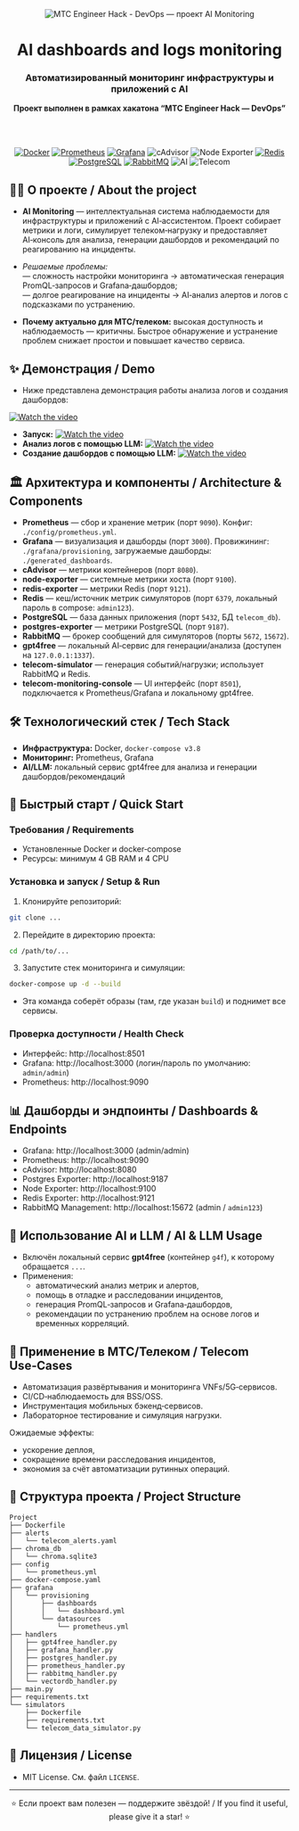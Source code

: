 <div align="center">

  <img src="docs/banner_mts_hack.png" alt="МТС Engineer Hack - DevOps — проект AI Monitoring" />

  <h1>AI dashboards and logs monitoring</h1>

  <h3>Автоматизированный мониторинг инфраструктуры и приложений с AI</h3>

  <b>Проект выполнен в рамках хакатона “МТС Engineer Hack — DevOps”</b>

  <br /><br />

  <!-- Badges -->
  <a href="https://www.docker.com/"><img alt="Docker" src="https://img.shields.io/badge/Docker-2496ED?logo=docker&logoColor=white&style=for-the-badge"></a>
  <a href="https://prometheus.io/"><img alt="Prometheus" src="https://img.shields.io/badge/Prometheus-E6522C?logo=prometheus&logoColor=white&style=for-the-badge"></a>
  <a href="https://grafana.com/"><img alt="Grafana" src="https://img.shields.io/badge/Grafana-F46800?logo=grafana&logoColor=white&style=for-the-badge"></a>
  <img alt="cAdvisor" src="https://img.shields.io/badge/cAdvisor-0A66C2?style=for-the-badge&logo=docker&logoColor=white">
  <img alt="Node Exporter" src="https://img.shields.io/badge/node_exporter-4C9A2A?style=for-the-badge&logo=linux&logoColor=white">
  <a href="https://redis.io/"><img alt="Redis" src="https://img.shields.io/badge/Redis-DC382D?logo=redis&logoColor=white&style=for-the-badge"></a>
  <a href="https://www.postgresql.org/"><img alt="PostgreSQL" src="https://img.shields.io/badge/PostgreSQL-4169E1?logo=postgresql&logoColor=white&style=for-the-badge"></a>
  <a href="https://www.rabbitmq.com/"><img alt="RabbitMQ" src="https://img.shields.io/badge/RabbitMQ-FF6600?logo=rabbitmq&logoColor=white&style=for-the-badge"></a>
  <img alt="AI" src="https://img.shields.io/badge/AI_Analysis-6A5ACD?style=for-the-badge&logo=openai&logoColor=white">
  <img alt="Telecom" src="https://img.shields.io/badge/Telecom-8A2BE2?style=for-the-badge">

</div>

## 🧑‍💻 О проекте / About the project

- **AI Monitoring** — интеллектуальная система наблюдаемости для инфраструктуры и приложений с AI‑ассистентом. Проект собирает метрики и логи, симулирует телеком‑нагрузку и предоставляет AI‑консоль для анализа, генерации дашбордов и рекомендаций по реагированию на инциденты.
- *Решаемые проблемы:*  
  — сложность настройки мониторинга → автоматическая генерация PromQL‑запросов и Grafana‑дашбордов;  
  — долгое реагирование на инциденты → AI‑анализ алертов и логов с подсказками по устранению.

- **Почему актуально для МТС/телеком:** высокая доступность и наблюдаемость — критичны. Быстрое обнаружение и устранение проблем снижает простои и повышает качество сервиса.

## ✨ Демонстрация / Demo

- Ниже представлена демонстрация работы анализа логов и создания дашбордов:


[![Watch the video](https://raw.githubusercontent.com/VsevolodLazebnyi/telecom-ai-monitoring-hackathon/main/docs/view0.png)](https://raw.githubusercontent.com/VsevolodLazebnyi/telecom-ai-monitoring-hackathon/main/docs/demo_(1).mp4)
- **Запуск:**
[![Watch the video](https://raw.githubusercontent.com/VsevolodLazebnyi/telecom-ai-monitoring-hackathon/main/docs/view0.png)](https://raw.githubusercontent.com/VsevolodLazebnyi/telecom-ai-monitoring-hackathon/main/docs/demo0.mp4)
- **Анализ логов с помощью LLM:**
[![Watch the video](https://raw.githubusercontent.com/VsevolodLazebnyi/telecom-ai-monitoring-hackathon/main/docs/view1.png)](https://raw.githubusercontent.com/VsevolodLazebnyi/telecom-ai-monitoring-hackathon/main/docs/demo1.mp4)
- **Создание дашбордов с помощью LLM:**
[![Watch the video](https://raw.githubusercontent.com/VsevolodLazebnyi/telecom-ai-monitoring-hackathon/main/docs/view2.png)](https://raw.githubusercontent.com/VsevolodLazebnyi/telecom-ai-monitoring-hackathon/main/docs/demo2.mp4)

## 🏛️ Архитектура и компоненты / Architecture & Components

- **Prometheus** — сбор и хранение метрик (порт `9090`). Конфиг: `./config/prometheus.yml`.
- **Grafana** — визуализация и дашборды (порт `3000`). Провижининг: `./grafana/provisioning`, загружаемые дашборды: `./generated_dashboards`.
- **cAdvisor** — метрики контейнеров (порт `8080`).
- **node-exporter** — системные метрики хоста (порт `9100`).
- **redis-exporter** — метрики Redis (порт `9121`).
- **Redis** — кеш/источник метрик симуляторов (порт `6379`, локальный пароль в compose: `admin123`).
- **PostgreSQL** — база данных приложения (порт `5432`, БД `telecom_db`).
- **postgres-exporter** — метрики PostgreSQL (порт `9187`).
- **RabbitMQ** — брокер сообщений для симуляторов (порты `5672`, `15672`).
- **gpt4free** — локальный AI‑сервис для генерации/анализа (доступен на `127.0.0.1:1337`).
- **telecom-simulator** — генерация событий/нагрузки; использует RabbitMQ и Redis.
- **telecom-monitoring-console** — UI интерфейс (порт `8501`), подключается к Prometheus/Grafana и локальному gpt4free.

## 🛠️ Технологический стек / Tech Stack

- **Инфраструктура:** Docker, `docker-compose v3.8`
- **Мониторинг:** Prometheus, Grafana
- **AI/LLM:** локальный сервис gpt4free для анализа и генерации дашбордов/рекомендаций

## 🚀 Быстрый старт / Quick Start

### Требования / Requirements
- Установленные Docker и docker‑compose
- Ресурсы: минимум 4 GB RAM и 4 CPU

### Установка и запуск / Setup & Run
1) Клонируйте репозиторий:
```bash
git clone ...
```

2) Перейдите в директорию проекта:
```bash
cd /path/to/...
```

3) Запустите стек мониторинга и симуляции:
```bash
docker-compose up -d --build
```

- Эта команда соберёт образы (там, где указан `build`) и поднимет все сервисы.

### Проверка доступности / Health Check
- Интерфейс: http://localhost:8501
- Grafana: http://localhost:3000 (логин/пароль по умолчанию: `admin/admin`)
- Prometheus: http://localhost:9090

## 📊 Дашборды и эндпоинты / Dashboards & Endpoints

- Grafana: http://localhost:3000 (admin/admin)
- Prometheus: http://localhost:9090
- cAdvisor: http://localhost:8080
- Postgres Exporter: http://localhost:9187
- Node Exporter: http://localhost:9100
- Redis Exporter: http://localhost:9121
- RabbitMQ Management: http://localhost:15672 (admin / `admin123`)

## 🤖 Использование AI и LLM / AI & LLM Usage

- Включён локальный сервис **gpt4free** (контейнер `g4f`), к которому обращается `...`.
- Применения:
  - автоматический анализ метрик и алертов,
  - помощь в отладке и расследовании инцидентов,
  - генерация PromQL‑запросов и Grafana‑дашбордов,
  - рекомендации по устранению проблем на основе логов и временных корреляций.

## 🧪 Применение в МТС/Телеком / Telecom Use‑Cases

- Автоматизация развёртывания и мониторинга VNFs/5G‑сервисов.
- CI/CD‑наблюдаемость для BSS/OSS.
- Инструментация мобильных бэкенд‑сервисов.
- Лабораторное тестирование и симуляция нагрузки.

Ожидаемые эффекты:
- ускорение деплоя,
- сокращение времени расследования инцидентов,
- экономия за счёт автоматизации рутинных операций.

## 📂 Структура проекта / Project Structure

```
Project
├── Dockerfile
├── alerts
│   └── telecom_alerts.yaml
├── chroma_db
│   └── chroma.sqlite3
├── config
│   └── prometheus.yml
├── docker-compose.yaml
├── grafana
│   └── provisioning
│       ├── dashboards
│       │   └── dashboard.yml
│       └── datasources
│           └── prometheus.yml
├── handlers
│   ├── gpt4free_handler.py
│   ├── grafana_handler.py
│   ├── postgres_handler.py
│   ├── prometheus_handler.py
│   ├── rabbitmq_handler.py
│   └── vectordb_handler.py
├── main.py
├── requirements.txt
└── simulators
    ├── Dockerfile
    ├── requirements.txt
    └── telecom_data_simulator.py
```

## 📑 Лицензия / License

- MIT License. См. файл `LICENSE`.

---

<div align="center">

⭐ Если проект вам полезен — поддержите звёздой! / If you find it useful, please give it a star! ⭐

</div>
